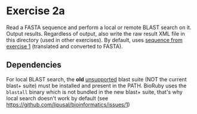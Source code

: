 # Exercise 2a
Read a FASTA sequence and perform a local or remote BLAST search on it.
Output results. Regardless of output, also write the raw result XML
file in this directory (used in other exercises).
By default, uses [sequence from exercise 1](https://github.com/lipusal/bioinformatics/blob/master/lib/bioinformatics/tp1/ex1/NM_002049.gbk)
(translated and converted to FASTA).

## Dependencies
For local BLAST search, the **old** [unsupported](https://blast.ncbi.nlm.nih.gov/Blast.cgi?PAGE_TYPE=BlastDocs&DOC_TYPE=Download)
blast suite (NOT the current blast+ suite) must be installed and present in the PATH.
BioRuby uses the `blastall` binary which is not bundled in the new blast+ suite, that's
why local search doesn't work by default (see https://github.com/lipusal/bioinformatics/issues/1)
